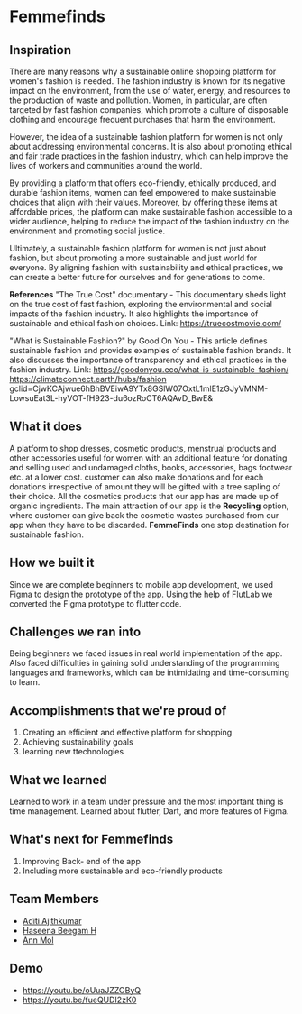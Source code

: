 # Femmefinds

## Inspiration
There are many reasons why a sustainable online shopping platform for women's fashion is needed. The fashion industry is known for its negative impact on the environment, from the use of water, energy, and resources to the production of waste and pollution. Women, in particular, are often targeted by fast fashion companies, which promote a culture of disposable clothing and encourage frequent purchases that harm the environment.

However, the idea of a sustainable fashion platform for women is not only about addressing environmental concerns. It is also about promoting ethical and fair trade practices in the fashion industry, which can help improve the lives of workers and communities around the world.

By providing a platform that offers eco-friendly, ethically produced, and durable fashion items, women can feel empowered to make sustainable choices that align with their values. Moreover, by offering these items at affordable prices, the platform can make sustainable fashion accessible to a wider audience, helping to reduce the impact of the fashion industry on the environment and promoting social justice.

Ultimately, a sustainable fashion platform for women is not just about fashion, but about promoting a more sustainable and just world for everyone. By aligning fashion with sustainability and ethical practices, we can create a better future for ourselves and for generations to come.

**References**
"The True Cost" documentary - This documentary sheds light on the true cost of fast fashion, exploring the environmental and social impacts of the fashion industry. It also highlights the importance of sustainable and ethical fashion choices.
Link: https://truecostmovie.com/

"What is Sustainable Fashion?" by Good On You - This article defines sustainable fashion and provides examples of sustainable fashion brands. It also discusses the importance of transparency and ethical practices in the fashion industry.
Link: https://goodonyou.eco/what-is-sustainable-fashion/
https://climateconnect.earth/hubs/fashion
gclid=CjwKCAjwue6hBhBVEiwA9YTx8GSlW07OxtL1mlE1zGJyVMNM-LowsuEat3L-hyVOT-fH923-du6ozRoCT6AQAvD_BwE&


## What it does
A platform to shop dresses, cosmetic products, menstrual products and other accessories useful for women with an additional feature for donating and selling used and undamaged cloths, books, accessories, bags footwear etc. at a lower cost. customer can  also make donations and for each donations irrespective of amount they will be gifted with a tree sapling of their choice. All the cosmetics products that our app has are made up of organic ingredients. The main attraction of our app is the **Recycling** option, where customer can give back the cosmetic wastes purchased from our app when they have to be discarded. **FemmeFinds** one stop destination for sustainable fashion.

## How we built it
Since we are complete beginners to mobile app development, we used Figma to design the prototype of the app. Using the help of FlutLab we converted the Figma prototype to flutter code. 

## Challenges we ran into
Being beginners we faced issues in real world implementation of the app. Also faced difficulties in gaining solid understanding of the programming languages and frameworks, which can be intimidating and time-consuming to learn.

## Accomplishments that we're proud of
1. Creating an efficient and effective platform for shopping
2. Achieving sustainability goals
3. learning new ttechnologies

## What we learned
Learned to work in a team under pressure and the most important thing is time management. Learned about flutter, Dart, and more features of Figma. 

## What's next for Femmefinds
1. Improving Back- end of the app
2. Including more sustainable and eco-friendly products

## Team Members
- [Aditi Ajithkumar](https://github.com/AditiAjithkumar)
- [Haseena Beegam H](https://github.com/HaseenaBeegamH)
- [Ann Mol](https://github.com/AnnMol-2002)

## Demo
- https://youtu.be/oUuaJZZOByQ
- https://youtu.be/fueQUDI2zK0
